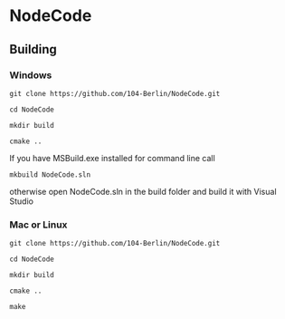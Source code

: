 # NodeCode
 
## Building

### Windows

`git clone https://github.com/104-Berlin/NodeCode.git`

`cd NodeCode`

`mkdir build`

`cmake ..`

If you have MSBuild.exe installed for command line call

`mkbuild NodeCode.sln`

otherwise open NodeCode.sln in the build folder and build it with Visual Studio

### Mac or Linux

`git clone https://github.com/104-Berlin/NodeCode.git`

`cd NodeCode`

`mkdir build`

`cmake ..`

`make`